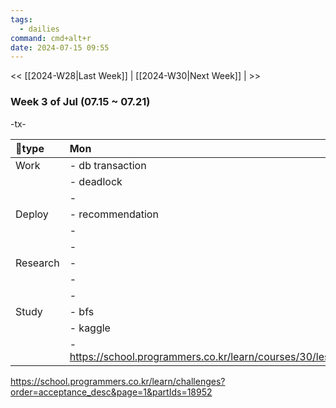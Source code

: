 ```yaml
---
tags:
  - dailies
command: cmd+alt+r
date: 2024-07-15 09:55
---
```

<< [[2024-W28|Last Week]] | [[2024-W30|Next Week]] | >>

### Week 3  of  Jul (07.15  ~ 07.21)

-tx-

| type    | Mon                                                               | Tue                                                               | Wed | Thur | Fri |
| :------- | :---------------------------------------------------------------- | :---------------------------------------------------------------- | :-- | :--- | :-- |
| Work     | - db transaction                                                  | -                                                                 | -   | -    | -   |
|          | - deadlock                                                        | -                                                                 | -   | -    | -   |
|          | -                                                                 | -                                                                 | -   | -    | -   |
| Deploy   | - recommendation                                                  | -                                                                 | -   | -    | -   |
|          | -                                                                 | -                                                                 | -   | -    | -   |
|          | -                                                                 | -                                                                 | -   | -    | -   |
| Research | -                                                                 | -                                                                 | -   | -    | -   |
|          | -                                                                 | -                                                                 | -   | -    | -   |
|          | -                                                                 | -                                                                 | -   | -    | -   |
| Study    | - bfs                                                             | - bfs                                                             | -   | -    | -   |
|          | - kaggle                                                          | -                                                                 | -   | -    | -   |
|          | - https://school.programmers.co.kr/learn/courses/30/lessons/70129 | - https://school.programmers.co.kr/learn/courses/30/lessons/68645 | -   | -    | -   |

https://school.programmers.co.kr/learn/challenges?order=acceptance_desc&page=1&partIds=18952 